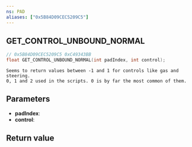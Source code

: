 ```yaml
---
ns: PAD
aliases: ["0x5B84D09CEC5209C5"]
---
```

## GET_CONTROL_UNBOUND_NORMAL

```c
// 0x5B84D09CEC5209C5 0xC49343BB
float GET_CONTROL_UNBOUND_NORMAL(int padIndex, int control);
```

```
Seems to return values between -1 and 1 for controls like gas and steering.  
0, 1 and 2 used in the scripts. 0 is by far the most common of them.  
```

## Parameters
* **padIndex**: 
* **control**: 

## Return value
